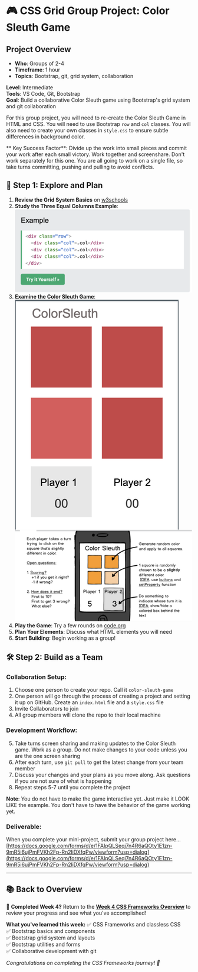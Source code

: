 # 🎮 CSS Grid Group Project: Color Sleuth Game

## **Project Overview**

* **Who**: Groups of 2-4
* **Timeframe**: 1 hour
* **Topics**: Bootstrap, git, grid system, collaboration

**Level**: Intermediate  
**Tools**: VS Code, Git, Bootstrap  
**Goal**: Build a collaborative Color Sleuth game using Bootstrap's grid system and git collaboration


For this group project, you will need to re-create the Color Sleuth Game in HTML and CSS. You will need to use Bootstrap `row` and `col` classes. You will also need to create your own classes in `style.css` to ensure subtle differences in background color.

** Key Success Factor**: Divide up the work into small pieces and commit your work after each small victory. Work together and screenshare. Don't work separately for this one. You are all going to work on a single file, so take turns committing, pushing and pulling to avoid conflicts.


## 🚀 **Step 1: Explore and Plan**

1. **Review the Grid System Basics** on [w3schools](https://www.w3schools.com/bootstrap5/bootstrap_grid_basic.php)
2. **Study the Three Equal Columns Example**:
   ![Three Equal Columns Screenshot](../../../resources/starter-code/week-4/three-equal-columns-example-bootstrap.png)
3. **Examine the Color Sleuth Game**:
   ![Color Sleuth Screenshot](../../../resources/starter-code/week-4/screenshot-of-color-sleuth-game.png)
   ![Color Sleuth Mockup](../../../resources/starter-code/week-4/mockup-of-color-sleuth-game.png)
4. **Play the Game**: Try a few rounds on [code.org](https://studio.code.org/courses/csp5-virtual/units/1/lessons/10/levels/1)
5. **Plan Your Elements**: Discuss what HTML elements you will need
6. **Start Building**: Begin working as a group!

## 🛠️ **Step 2: Build as a Team**

### **Collaboration Setup:**
1. Choose one person to create your repo. Call it `color-sleuth-game`
2. One person will go through the process of creating a project and setting it up on GitHub. Create an `index.html` file and a `style.css` file
3. Invite Collaborators to join
4. All group members will clone the repo to their local machine

### **Development Workflow:**
5. Take turns screen sharing and making updates to the Color Sleuth game. Work as a group. Do not make changes to your code unless you are the one screen sharing
6. After each turn, use `git pull` to get the latest change from your team member
7. Discuss your changes and your plans as you move along. Ask questions if you are not sure of what is happening
8. Repeat steps 5-7 until you complete the project

**Note**: You do not have to make the game interactive yet. Just make it LOOK LIKE the example. You don't have to have the behavior of the game working yet.

### Deliverable: 

When you complete your mini-project, submit your group project here... [https://docs.google.com/forms/d/e/1FAIpQLSeqj7n4R6aQOty1E1zn-9mR5i6ujPmFVKh2Fp-Rn2liDXfqPw/viewform?usp=dialog](https://docs.google.com/forms/d/e/1FAIpQLSeqj7n4R6aQOty1E1zn-9mR5i6ujPmFVKh2Fp-Rn2liDXfqPw/viewform?usp=dialog)

---

## 📚 **Back to Overview**

🎯 **Completed Week 4?** Return to the **[Week 4 CSS Frameworks Overview](../README.md)** to review your progress and see what you've accomplished!

**What you've learned this week:**
✅ CSS Frameworks and classless CSS  
✅ Bootstrap basics and components  
✅ Bootstrap grid system and layouts  
✅ Bootstrap utilities and forms  
✅ Collaborative development with git  

*Congratulations on completing the CSS Frameworks journey! 🚀*
